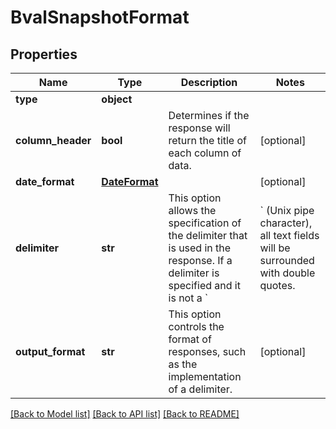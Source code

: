 # BvalSnapshotFormat

## Properties
Name | Type | Description | Notes
------------ | ------------- | ------------- | -------------
**type** | **object** |  | 
**column_header** | **bool** | Determines if the response will return the title of each column of data. | [optional] 
**date_format** | [**DateFormat**](DateFormat.md) |  | [optional] 
**delimiter** | **str** | This option allows the specification of the delimiter that is used in the response. If a delimiter is specified and it is not a &#x60;|&#x60; (Unix pipe character), all text fields will be surrounded with double quotes. | [optional] 
**output_format** | **str** | This option controls the format of responses, such as the implementation of a delimiter. | [optional] 

[[Back to Model list]](../README.md#documentation-for-models) [[Back to API list]](../README.md#documentation-for-api-endpoints) [[Back to README]](../README.md)

